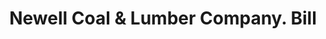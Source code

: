---
doi: 10.7916/D8XH1397
date_other: '1890'
date_other_textual: 1890-1899
form: printed ephemera
genre:
- Invoices
name:
- Newell Coal & Lumber Company
object_in_context_url: https://biggert.cul.columbia.edu/items/view/ave_biggert_01528
subject_hierarchical_geographic:
- Pawtucket, Rhode Island, United States
subject_name:
- Newell Coal & Lumber Company
title: Newell Coal & Lumber Company. Bill
sort_title: Newell Coal & Lumber Company. Bill
call_number: ave_biggert_01528
coordinates:
- 41.87555555555556,-71.3761111111111
pid: ave_biggert_01528
identifiers: ave_biggert_01528
thumbnail: https://derivativo-3.library.columbia.edu/iiif/2/ldpd:343873/full/!256,256/0/native.jpg
permalink: /biggert/ave_biggert_01528/
layout: iiif-image-page
---